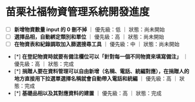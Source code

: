 # 苗栗社福物資管理系統開發進度

- [ ] **新增物資數量 input 的 0 刪不掉** ｜ 優先級：低 ｜ 狀態：尚未開始
- [ ] **選擇品相，自動綁定類別和單位** ｜ 優先級：高 ｜ 狀態：尚未開始
- [ ] **在物資表和紀錄調取加入篩選搜尋工具** ｜ 優先級：中 ｜ 狀態：尚未開始
- [*] **在登記物資時就要有備注欄位可以「針對每一個不同物資來填寫備注」** ｜ 優先級：高 ｜ 狀態：完成
- [*] **捐贈人要在資料管理可以自由新增（名稱、電話、統編對應），在捐贈人的地方直接用下拉選單選擇名稱就會自動帶入電話和統編** ｜ 優先級：高 ｜ 狀態：完成
- [*] **基礎品相以及其對應資料的建置** ｜ 優先級：高 ｜ 狀態：完成
